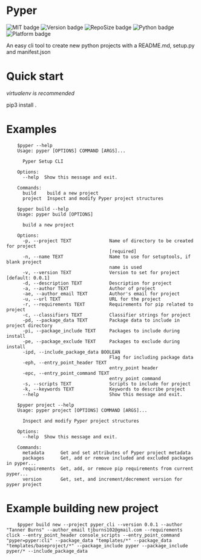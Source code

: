 # Pyper

<!--Badges-->
![MIT badge](https://img.shields.io/badge/license-MIT-black)
![Version badge](https://img.shields.io/github/manifest-json/v/tannerburns/pyper?color=red)
![RepoSize badge](https://img.shields.io/github/repo-size/tannerburns/pyper?color=green)
![Python badge](https://img.shields.io/badge/python-setuptools-blue?logo=python&logoColor=yellow)
![Platform badge](https://img.shields.io/badge/platform-linux%20%7C%20osx%20%7C%20win32-yellow)

  An easy cli tool to create new python projects with a README.md, setup.py and manifest.json


Quick start
=====

  *virtualenv is recommended*

  pip3 install .

Examples
=====
```
    $pyper --help
    Usage: pyper [OPTIONS] COMMAND [ARGS]...

      Pyper Setup CLI

    Options:
      --help  Show this message and exit.

    Commands:
      build    build a new project
      project  Inspect and modify Pyper project structures
```
```
    $pyper build --help
    Usage: pyper build [OPTIONS]

      build a new project

    Options:
      -p, --project TEXT              Name of directory to be created for project
                                      [required]
      -n, --name TEXT                 Name to use for setuptools, if blank project
                                      name is used
      -v, --version TEXT              Version to set for project  [default: 0.0.1]
      -d, --description TEXT          Description for project
      -a, --author TEXT               Author of project
      -ae, --author_email TEXT        Author's email for project
      -u, --url TEXT                  URL for the project
      -r, --requirements TEXT         Requirements for pip related to project
      -c, --classifiers TEXT          Classifier strings for project
      -pd, --package_data TEXT        Package data to include in project directory
      -pi, --package_include TEXT     Packages to include during install
      -pe, --package_exclude TEXT     Packages to exclude during install
      -ipd, --include_package_data BOOLEAN
                                      Flag for including package data
      -eph, --entry_point_header TEXT
                                      entry_point header
      -epc, --entry_point_command TEXT
                                      entry_point command
      -s, --scripts TEXT              Scripts to include for project
      -k, --keywords TEXT             Keywords to describe project
      --help                          Show this message and exit.
```
```
    $pyper project --help
    Usage: pyper project [OPTIONS] COMMAND [ARGS]...

      Inspect and modify Pyper project structures

    Options:
      --help  Show this message and exit.

    Commands:
      metadata      Get and set attributes of Pyper project metadata
      packages      Get, add or remove included and excluded packages in pyper...
      requirements  Get, add, or remove pip requirements from current pyper...
      version       Get, set, and increment/decrement version for pyper project
```

Example building new project
=====
```
    $pyper build new --project pyper_cli --version 0.0.1 --author "Tanner Burns" --author_email tjburns102@gmail.com --requirements click --entry_point_header console_scripts --entry_point_command "pyper=pyper:cli" --package_data "templates/*" --package_data "templates/baseproject/*" --package_include pyper --package_include pyper/* --include_package_data 
```
